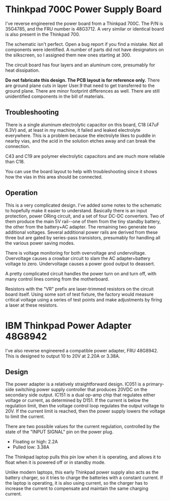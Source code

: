 # Thinkpad 700C Power Supply Board

I've reverse engineered the power board from a Thinkpad 700C. The P/N is 35G4785, and the FRU number is 48G3712. A very similar or identical board is also present in the Thinkpad 700.

The schematic isn't perfect. Open a bug report if you find a mistake. Not all components were identified. A number of parts did not have designators on the silkscreen, so I assigned them new ones starting at 300.

The circuit board has four layers and an aluminum core, presumably for heat dissipation.

**Do not fabricate this design. The PCB layout is for reference only.** There are ground plane cuts in layer User.9 that need to get transferred to the ground plane. There are minor footprint differences as well. There are still unidentified components in the bill of materials.

## Troubleshooting

There is a single aluminum electrolytic capacitor on this board, C18 (47uF 6.3V) and, at least in my machine, it failed and leaked electrolyte everywhere. This is a problem because the electrolyte likes to puddle in nearby vias, and the acid in the solution etches away and can break the connection.

C43 and C19 are polymer electrolytic capacitors and are much more reliable than C18.

You can use the board layout to help with troubleshooting since it shows how the vias in this area should be connected.

## Operation

This is a very complicated design. I've added some notes to the schematic to hopefully make it easier to understand. Basically there is an input protection, power ORing circuit, and a set of four DC-DC converters. Two of them produce the main 5V rail--one of them from the tiny standby battery, the other from the battery+AC adapter. The remaining two generate two additional voltages. Several additional power rails are derived from these three but are gated by series-pass transistors, presumably for handling all the various power saving modes.

There is voltage monitoring for both overvoltage and undervoltage. Overvoltage causes a crowbar circuit to slam the AC adapter+battery voltage to zero. Undervoltage causes a power good output to deassert.

A pretty complicated circuit handles the power turn on and turn off, with many control lines coming from the motherboard.

Resistors with the "VR" prefix are laser-trimmed resistors on the circuit board itself. Using some sort of test fixture, the factory would measure critical voltage using a series of test points and make adjustments by firing a laser at these resistors.

# IBM Thinkpad Power Adapter 48G8942

I've also reverse engineered a compatible power adapter, FRU 48G8942. This is designed to output 10 to 20V at 2.20A or 3.38A.

## Design

The power adapter is a relatively straightforward design. IC051 is a primary-side switching power supply controller that produces 20VDC on the secondary side output. IC151 is a dual op-amp chip that regulates either voltage or current, as determined by D151. If the current is below the regulation limit, then the voltage control loop regulates the output voltage to 20V. If the current limit is reached, then the power supply lowers the voltage to limit the current.

There are two possible values for the current regulation, controlled by the state of the "INPUT SIGNAL" pin on the power plug.

* Floating or high: 2.2A
* Pulled low: 3.38A

The Thinkpad laptop pulls this pin low when it is operating, and allows it to float when it is powered off or in standby mode.

Unlike modern laptops, this early Thinkpad power supply also acts as the battery charger, so it tries to charge the batteries with a constant current. If the laptop is operating, it is also using current, so the charger has to increase the current to compensate and maintain the same charging current.

